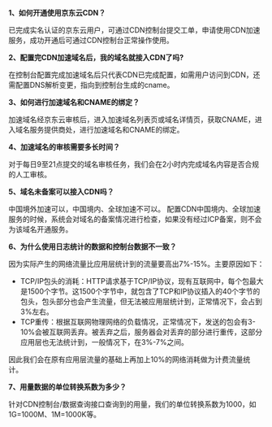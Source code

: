 **1、如何开通使用京东云CDN？**

已完成实名认证的京东云用户，可通过CDN控制台提交工单，申请使用CDN加速服务，成功开通后可通过CDN控制台正常操作使用。

**2、配置完CDN加速域名后，我的域名就接入CDN了吗?**

在控制台配置完成加速域名后只代表CDN已完成配置，如需用户访问到CDN，还需配置DNS解析变更，指向到控制台生成的cname。

**3、如何进行加速域名和CNAME的绑定？**

加速域名经京东云审核后，进入加速域名列表页或域名详情页，获取CNAME，进入域名服务提供商处，进行加速域名和CNAME的绑定。

**4、加速域名的审核需要多长时间？**

对于每日9至21点提交的域名审核任务，我们会在2小时内完成域名内容是否合规的人工审核。

**5、域名未备案可以接入CDN吗？**

中国境外加速可以，中国境内、全球加速不可以。
配置CDN中国境内、全球加速服务的时候，系统会对域名的备案情况进行检查，如果没有经过ICP备案，则不会为该域名开通服务。

**6、为什么使用日志统计的数据和控制台数据不一致？**

因为实际产生的网络流量比应用层统计到的流量要高出7%-15%。主要原因如下：
+ TCP/IP包头的消耗：HTTP请求基于TCP/IP协议，现有互联网中，每个包最大是1500个字节。这1500个字节中，就包含了TCP和IP协议插入的40个字节的包头，包头部分也会产生流量，但无法被应用层统计到，正常情况下，会占到3%左右。
+ TCP重传：根据互联网物理网络的负载情况，正常情况下，发送的包会有3-10%会被互联网丢弃。被丢弃之后，服务器会对丢弃的部分进行重传，这部分应用层也无法统计到，一般情况下，在3%-7%之间。

因此我们会在原有应用层流量的基础上再加上10%的网络消耗做为计费流量统计。

**7、用量数据的单位转换系数为多少？**

针对CDN控制台/数据查询接口查询到的用量，我们的单位转换系数为1000，如1G=1000M、1M=1000K等。
